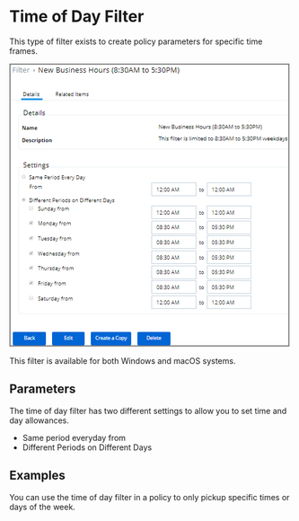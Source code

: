 [title]: # (Time of Day)
[tags]: # (filter types)
[priority]: # (2)
# Time of Day Filter

This type of filter exists to create policy parameters for specific time frames.

![Time of Day Filter](images/time-of-day-filter.png)

This filter is available for both Windows and macOS systems.

## Parameters

The time of day filter has two different settings to allow you to set time and day allowances.

* Same period everyday from
* Different Periods on Different Days

## Examples

You can use the time of day filter in a policy to only pickup specific times or days of the week.
